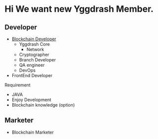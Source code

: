 # Hi We want new Yggdrash Member.

## Developer
- [Blockchain Developer](./Developer.MD)
  - Yggdrash Core
    - Network
  - Cryptographer
  - Branch Developer
  - QA engineer
  - DevOps
- FrontEnd Developer

Requirement 
- JAVA
- Enjoy Development
- Blockchain knowledge (option)


## Marketer
- Blockchain Marketer


